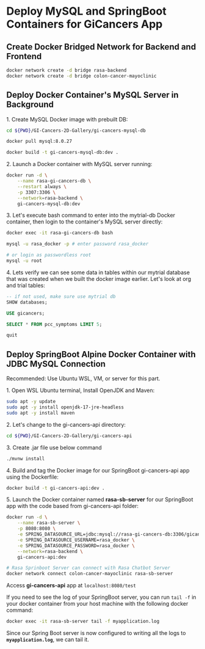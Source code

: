 # Deploy MySQL and SpringBoot Containers for GiCancers App

## Create Docker Bridged Network for Backend and Frontend

~~~bash
docker network create -d bridge rasa-backend
docker network create -d bridge colon-cancer-mayoclinic
~~~

## Deploy Docker Container's MySQL Server in Background

1\. Create MySQL Docker image with prebuilt DB:

~~~bash
cd ${PWD}/GI-Cancers-2D-Gallery/gi-cancers-mysql-db

docker pull mysql:8.0.27

docker build -t gi-cancers-mysql-db:dev .
~~~

2\. Launch a Docker container with MySQL server running:

~~~bash
docker run -d \
    --name rasa-gi-cancers-db \
    --restart always \
    -p 3307:3306 \
    --network=rasa-backend \
    gi-cancers-mysql-db:dev
~~~

3\. Let's execute bash command to enter into the mytrial-db Docker container, then login to the container's MySQL server directly:

~~~bash
docker exec -it rasa-gi-cancers-db bash

mysql -u rasa_docker -p # enter password rasa_docker

# or login as passwordless root
mysql -u root
~~~


4\. Lets verify we can see some data in tables within our mytrial database that was created when we built the docker image earlier. Let's look at org and trial tables:

~~~sql
-- if not used, make sure use mytrial db
SHOW databases;

USE gicancers;

SELECT * FROM pcc_symptoms LIMIT 5;

quit
~~~

## Deploy SpringBoot Alpine Docker Container with JDBC MySQL Connection

Recommended: Use Ubuntu WSL, VM, or server for this part.

1\. Open WSL Ubuntu terminal, Install OpenJDK and Maven:

~~~bash
sudo apt -y update
sudo apt -y install openjdk-17-jre-headless
sudo apt -y install maven
~~~

2\. Let's change to the gi-cancers-api directory:

~~~bash
cd ${PWD}/GI-Cancers-2D-Gallery/gi-cancers-api
~~~

3\. Create .jar file use below command

~~~bash
./mvnw install
~~~

4\. Build and tag the Docker image for our SpringBoot gi-cancers-api app using the Dockerfile:

~~~bash
docker build -t gi-cancers-api:dev .
~~~

5\. Launch the Docker container named **rasa-sb-server** for our SpringBoot app with the code based from gi-cancers-api folder:

~~~bash
docker run -d \
    --name rasa-sb-server \
    -p 8080:8080 \
    -e SPRING_DATASOURCE_URL=jdbc:mysql://rasa-gi-cancers-db:3306/gicancers \
    -e SPRING_DATASOURCE_USERNAME=rasa_docker \
    -e SPRING_DATASOURCE_PASSWORD=rasa_docker \
    --network=rasa-backend \
    gi-cancers-api:dev

# Rasa Sprinboot Server can connect with Rasa Chatbot Server
docker network connect colon-cancer-mayoclinic rasa-sb-server
~~~

Access **gi-cancers-api** app at `localhost:8080/test`

If you need to see the log of your SpringBoot server, you can run `tail -f` in your docker container from your host machine with the following docker command:

~~~bash
docker exec -it rasa-sb-server tail -f myapplication.log
~~~

Since our Spring Boot server is now configured to writing all the logs to **`myapplication.log`**, we can tail it.

